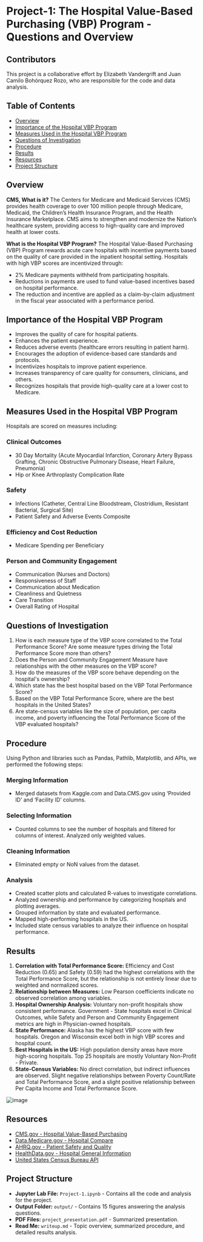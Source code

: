 # Project-1: The Hospital Value-Based Purchasing (VBP) Program - Questions and Overview

## Contributors
This project is a collaborative effort by Elizabeth Vandergrift and Juan Camilo Bohórquez Rozo, who are responsible for the code and data analysis.

## Table of Contents
- [Overview](#overview)
- [Importance of the Hospital VBP Program](#importance-of-the-hospital-vbp-program)
- [Measures Used in the Hospital VBP Program](#measures-used-in-the-hospital-vbp-program)
- [Questions of Investigation](#questions-of-investigation)
- [Procedure](#procedure)
- [Results](#results)
- [Resources](#resources)
- [Project Structure](#project-structure)

## Overview
**CMS, What is it?** The Centers for Medicare and Medicaid Services (CMS) provides health coverage to over 100 million people through Medicare, Medicaid, the Children’s Health Insurance Program, and the Health Insurance Marketplace. CMS aims to strengthen and modernize the Nation’s healthcare system, providing access to high-quality care and improved health at lower costs.

**What is the Hospital VBP Program?** The Hospital Value-Based Purchasing (VBP) Program rewards acute care hospitals with incentive payments based on the quality of care provided in the inpatient hospital setting. Hospitals with high VBP scores are incentivized through:
- 2% Medicare payments withheld from participating hospitals.
- Reductions in payments are used to fund value-based incentives based on hospital performance.
- The reduction and incentive are applied as a claim-by-claim adjustment in the fiscal year associated with a performance period.

## Importance of the Hospital VBP Program
- Improves the quality of care for hospital patients.
- Enhances the patient experience.
- Reduces adverse events (healthcare errors resulting in patient harm).
- Encourages the adoption of evidence-based care standards and protocols.
- Incentivizes hospitals to improve patient experience.
- Increases transparency of care quality for consumers, clinicians, and others.
- Recognizes hospitals that provide high-quality care at a lower cost to Medicare.

## Measures Used in the Hospital VBP Program
Hospitals are scored on measures including:

### Clinical Outcomes
- 30 Day Mortality (Acute Myocardial Infarction, Coronary Artery Bypass Grafting, Chronic Obstructive Pulmonary Disease, Heart Failure, Pneumonia)
- Hip or Knee Arthroplasty Complication Rate

### Safety
- Infections (Catheter, Central Line Bloodstream, Clostridium, Resistant Bacterial, Surgical Site)
- Patient Safety and Adverse Events Composite

### Efficiency and Cost Reduction
- Medicare Spending per Beneficiary

### Person and Community Engagement
- Communication (Nurses and Doctors)
- Responsiveness of Staff
- Communication about Medication
- Cleanliness and Quietness
- Care Transition
- Overall Rating of Hospital

## Questions of Investigation
1. How is each measure type of the VBP score correlated to the Total Performance Score? Are some measure types driving the Total Performance Score more than others?
2. Does the Person and Community Engagement Measure have relationships with the other measures on the VBP score?
3. How do the measures of the VBP score behave depending on the hospital's ownership?
4. Which state has the best hospital based on the VBP Total Performance Score?
5. Based on the VBP Total Performance Score, where are the best hospitals in the United States?
6. Are state-census variables like the size of population, per capita income, and poverty influencing the Total Performance Score of the VBP evaluated hospitals?

## Procedure
Using Python and libraries such as Pandas, Pathlib, Matplotlib, and APIs, we performed the following steps:

### Merging Information
- Merged datasets from Kaggle.com and Data.CMS.gov using ‘Provided ID’ and ‘Facility ID’ columns.

### Selecting Information
- Counted columns to see the number of hospitals and filtered for columns of interest. Analyzed only weighted values.

### Cleaning Information
- Eliminated empty or NoN values from the dataset.

### Analysis
- Created scatter plots and calculated R-values to investigate correlations.
- Analyzed ownership and performance by categorizing hospitals and plotting averages.
- Grouped information by state and evaluated performance.
- Mapped high-performing hospitals in the US.
- Included state census variables to analyze their influence on hospital performance.

## Results
1. **Correlation with Total Performance Score:** Efficiency and Cost Reduction (0.65) and Safety (0.59) had the highest correlations with the Total Performance Score, but the relationship is not entirely linear due to weighted and normalized scores.
2. **Relationship between Measures:** Low Pearson coefficients indicate no observed correlation among variables.
3. **Hospital Ownership Analysis:** Voluntary non-profit hospitals show consistent performance. Government - State hospitals excel in Clinical Outcomes, while Safety and Person and Community Engagement metrics are high in Physician-owned hospitals.
4. **State Performance:** Alaska has the highest VBP score with few hospitals. Oregon and Wisconsin excel both in high VBP scores and hospital count.
5. **Best Hospitals in the US:** High population density areas have more high-scoring hospitals. Top 25 hospitals are mostly Voluntary Non-Profit - Private.
6. **State-Census Variables:** No direct correlation, but indirect influences are observed. Slight negative relationships between Poverty Count/Rate and Total Performance Score, and a slight positive relationship between Per Capita Income and Total Performance Score.

![image](https://github.com/user-attachments/assets/6a5f4564-17b2-4dfc-8811-213f81b2137f)


## Resources
- [CMS.gov - Hospital Value-Based Purchasing](https://www.cms.gov)
- [Data.Medicare.gov - Hospital Compare](https://data.medicare.gov)
- [AHRQ.gov - Patient Safety and Quality](https://www.ahrq.gov)
- [HealthData.gov - Hospital General Information](https://healthdata.gov)
- [United States Census Bureau API](https://www.census.gov/data/developers/data-sets.html)

## Project Structure
- **Jupyter Lab File:** `Project-1.ipynb` - Contains all the code and analysis for the project.
- **Output Folder:** `output/` - Contains 15 figures answering the analysis questions.
- **PDF Files:** `project_presentation.pdf` - Summarized presentation.
- **Read Me:** `writeup.md` - Topic overview, summarized procedure, and detailed results analysis.
